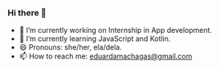 ### Hi there 👋
- 🔭 I’m currently working on Internship in App development.
-  🌱 I’m currently learning JavaScript and Kotlin.
- 😄 Pronouns: she/her, ela/dela.
- 📫 How to reach me: eduardamachagas@gmail.com
